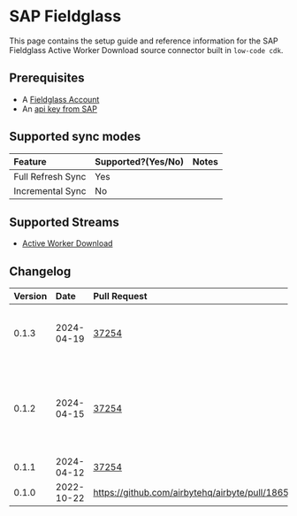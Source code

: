 # SAP Fieldglass

This page contains the setup guide and reference information for the SAP Fieldglass Active Worker Download source connector built in `low-code cdk`.

## Prerequisites

- A [Fieldglass Account](https://www.fieldglass.net/)
- An [api key from SAP](https://api.sap.com/)

## Supported sync modes

| Feature | Supported?\(Yes/No\) | Notes |
| :--- | :--- | :--- |
| Full Refresh Sync | Yes |  |
| Incremental Sync | No |  |

## Supported Streams

* [Active Worker Download](https://api.sap.com/api/activeWorkerDownload/resource)

## Changelog

| Version | Date       | Pull Request | Subject                                                    |
|:--------|:-----------| :----------- |:-----------------------------------------------------------|
| 0.1.3 | 2024-04-19 | [37254](https://github.com/airbytehq/airbyte/pull/37254) | Upgrade to CDK 0.80.0 and manage dependencies with Poetry. |
| 0.1.2 | 2024-04-15 | [37254](https://github.com/airbytehq/airbyte/pull/37254) | Base image migration: remove Dockerfile and use the python-connector-base image |
| 0.1.1 | 2024-04-12 | [37254](https://github.com/airbytehq/airbyte/pull/37254) | schema descriptions |
| 0.1.0   | 2022-10-22 | https://github.com/airbytehq/airbyte/pull/18656 | Initial commit |
